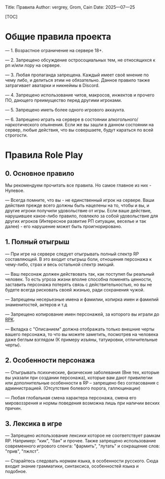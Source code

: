 Title: Правила
Author: vergrey, Grom, Cain
Date: 2025—07—25

[TOC]

# Общие правила проекта

— 1. Возрастное ограничение на сервере 18+.

— 2. Запрещено обсуждение остросоциальных тем, не относящихся к рп и/или лору на сервере.

— 3. Любая пропаганда запрещена. Каждый имеет своё мнение по чему либо, и делиться этим не обязательно. Данное правило также затрагивает аватарки и никнеймы в Discord. 

— 4. Запрещено использование читов, макросов, инжектов и прочего ПО, дающего преимущество перед другими игроками.

— 5. Запрещено иметь более одного игрового аккаунта. 

— 6. Запрещено играть на сервере в состоянии алкогольного/наркотического опьянения. Если же вы зашли в данном состоянии на сервер, любые действия, что вы совершаете, будут караться по всей строгости. 

# Правила Role Play

## 0. Основное правило
Мы рекомендуем прочитать все правила. Но самое главное из них - Нулевое.

— Всегда помните, что вы - не единственный игрок на сервере. Ваши действия прежде всего должны быть нацелены на то, чтобы и вы, и другие игроки получили удовольствие от игры. Если ваше действие, нарушившее какое-либо правило, повлекло за собой удовольствие для других игроков (Интересное развитие РП ситуации, веселье и так далее) - его нарушение может быть проигнорировано.

## 1. Полный отыгрыш
— При игре на сервере следует отыгрывать полный спектр RP составляющей. В это входит отыгрыш боли, отношения персонажа к чему-либо, страх и весь остальной спектр эмоций.

—  Ваш персонаж должен действовать так, как поступил бы реальный человек. То есть угроза жизни вполне способна поменять ценности, заставить персонажа потерять связь с действительностью, но вы не будете всегда рисковать своей жизнью, ради сохранения чужой.

— Запрещены несерьезные имена и фамилии, копирка имен и фамилий знаменитостей, актеров и т.д

— Запрещено копирование имен персонажей, за которого вы играли до [RPK](/wiki/docs/server_rules/termins#role-play-kill-rpk).

— Вкладка с "Описанием" должна отображать только внешние черты вашего персонажа, то что вы можете заметить, посмотрев на человека даже беглым взглядом (К примеру изъяны, татуировки, отличительные черты).

## 2. Особенности персонажа
— Отыгрывать психические, физические заболевания (Вне тех, которые вы указали при создании персонажа), которые вам дают привилегии или дополнительные особенности в RP – запрещено без согласования с администрацией. (Отсутствие болевого порога, галлюцинации)

— Любая глобальная смена характера персонажа, смена его мировоззрения и нормы поведения возможна лишь при наличии веских причин. 

## 3. Лексика в игре
— Запрещено использование лексики которое не соответствует рамкам RP. Например: "кик", "бан" и прочее. Также запрещено использование современного игрового сленга: "фармить", "лутать" и сокращение слов: "прив", "пжлст".

— Старайтесь следовать нормам языка, в особенности русского. Сюда входит знание грамматики, синтаксиса, особенностей языка и подобное.